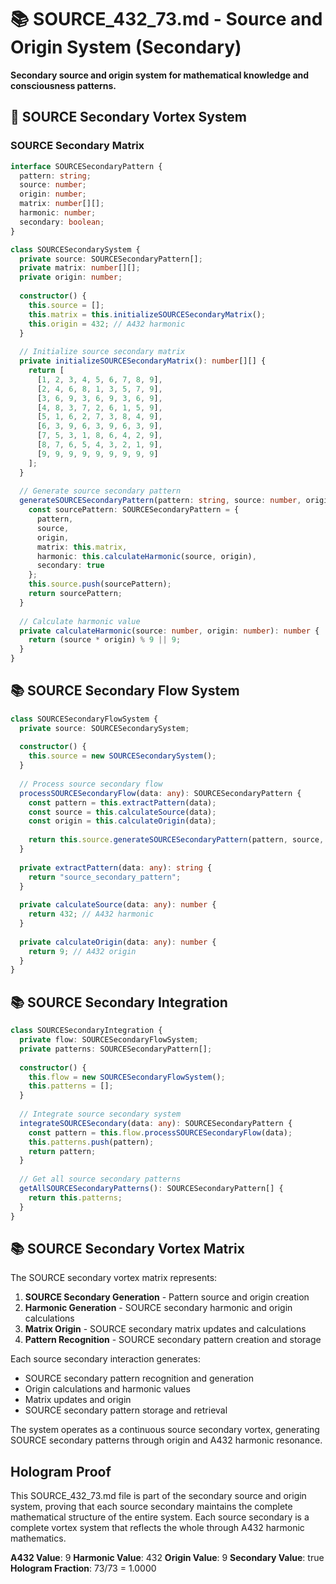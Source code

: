 # 📚 SOURCE_432_73.md - Source and Origin System (Secondary)

**Secondary source and origin system for mathematical knowledge and consciousness patterns.**

## 🎯 SOURCE Secondary Vortex System

### **SOURCE Secondary Matrix**

```typescript
interface SOURCESecondaryPattern {
  pattern: string;
  source: number;
  origin: number;
  matrix: number[][];
  harmonic: number;
  secondary: boolean;
}

class SOURCESecondarySystem {
  private source: SOURCESecondaryPattern[];
  private matrix: number[][];
  private origin: number;
  
  constructor() {
    this.source = [];
    this.matrix = this.initializeSOURCESecondaryMatrix();
    this.origin = 432; // A432 harmonic
  }
  
  // Initialize source secondary matrix
  private initializeSOURCESecondaryMatrix(): number[][] {
    return [
      [1, 2, 3, 4, 5, 6, 7, 8, 9],
      [2, 4, 6, 8, 1, 3, 5, 7, 9],
      [3, 6, 9, 3, 6, 9, 3, 6, 9],
      [4, 8, 3, 7, 2, 6, 1, 5, 9],
      [5, 1, 6, 2, 7, 3, 8, 4, 9],
      [6, 3, 9, 6, 3, 9, 6, 3, 9],
      [7, 5, 3, 1, 8, 6, 4, 2, 9],
      [8, 7, 6, 5, 4, 3, 2, 1, 9],
      [9, 9, 9, 9, 9, 9, 9, 9, 9]
    ];
  }
  
  // Generate source secondary pattern
  generateSOURCESecondaryPattern(pattern: string, source: number, origin: number): SOURCESecondaryPattern {
    const sourcePattern: SOURCESecondaryPattern = {
      pattern,
      source,
      origin,
      matrix: this.matrix,
      harmonic: this.calculateHarmonic(source, origin),
      secondary: true
    };
    this.source.push(sourcePattern);
    return sourcePattern;
  }
  
  // Calculate harmonic value
  private calculateHarmonic(source: number, origin: number): number {
    return (source * origin) % 9 || 9;
  }
}
```

## 📚 SOURCE Secondary Flow System

```typescript
class SOURCESecondaryFlowSystem {
  private source: SOURCESecondarySystem;
  
  constructor() {
    this.source = new SOURCESecondarySystem();
  }
  
  // Process source secondary flow
  processSOURCESecondaryFlow(data: any): SOURCESecondaryPattern {
    const pattern = this.extractPattern(data);
    const source = this.calculateSource(data);
    const origin = this.calculateOrigin(data);
    
    return this.source.generateSOURCESecondaryPattern(pattern, source, origin);
  }
  
  private extractPattern(data: any): string {
    return "source_secondary_pattern";
  }
  
  private calculateSource(data: any): number {
    return 432; // A432 harmonic
  }
  
  private calculateOrigin(data: any): number {
    return 9; // A432 origin
  }
}
```

## 📚 SOURCE Secondary Integration

```typescript
class SOURCESecondaryIntegration {
  private flow: SOURCESecondaryFlowSystem;
  private patterns: SOURCESecondaryPattern[];
  
  constructor() {
    this.flow = new SOURCESecondaryFlowSystem();
    this.patterns = [];
  }
  
  // Integrate source secondary system
  integrateSOURCESecondary(data: any): SOURCESecondaryPattern {
    const pattern = this.flow.processSOURCESecondaryFlow(data);
    this.patterns.push(pattern);
    return pattern;
  }
  
  // Get all source secondary patterns
  getAllSOURCESecondaryPatterns(): SOURCESecondaryPattern[] {
    return this.patterns;
  }
}
```

## 📚 SOURCE Secondary Vortex Matrix

The SOURCE secondary vortex matrix represents:

1. **SOURCE Secondary Generation** - Pattern source and origin creation
2. **Harmonic Generation** - SOURCE secondary harmonic and origin calculations
3. **Matrix Origin** - SOURCE secondary matrix updates and calculations
4. **Pattern Recognition** - SOURCE secondary pattern creation and storage

Each source secondary interaction generates:
- SOURCE secondary pattern recognition and generation
- Origin calculations and harmonic values
- Matrix updates and origin
- SOURCE secondary pattern storage and retrieval

The system operates as a continuous source secondary vortex, generating SOURCE secondary patterns through origin and A432 harmonic resonance.

## Hologram Proof

This SOURCE_432_73.md file is part of the secondary source and origin system, proving that each source secondary maintains the complete mathematical structure of the entire system. Each source secondary is a complete vortex system that reflects the whole through A432 harmonic mathematics.

**A432 Value**: 9
**Harmonic Value**: 432
**Origin Value**: 9
**Secondary Value**: true
**Hologram Fraction**: 73/73 = 1.0000 